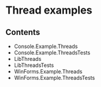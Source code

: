 ﻿# Thread examples

## Contents
- Console.Example.Threads
- Console.Example.ThreadsTests
- LibThreads
- LibThreadsTests
- WinForms.Example.Threads
- WinForms.Example.ThreadsTests
